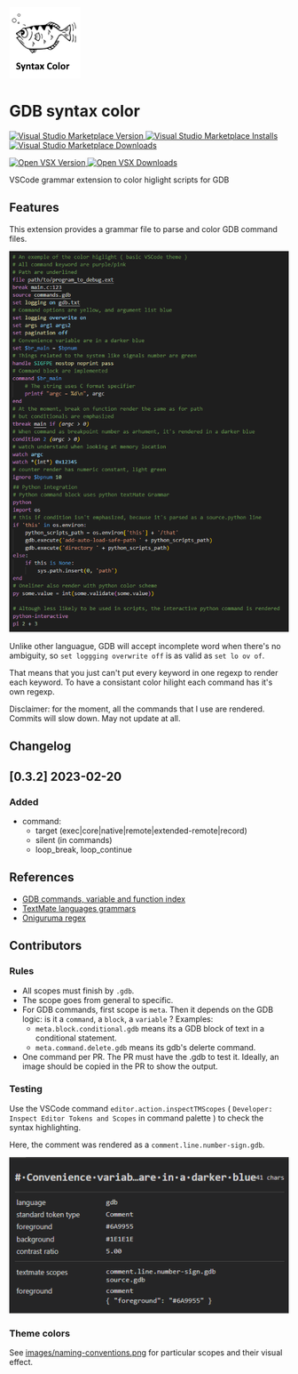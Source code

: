 ![The GDB logo/gish is Archer](images/archer.png)
# GDB syntax color

[![Visual Studio Marketplace Version](https://img.shields.io/visual-studio-marketplace/v/pierre-payen.gdb-syntax?label=VS%20Marketplace) ![Visual Studio Marketplace Installs](https://img.shields.io/visual-studio-marketplace/i/pierre-payen.gdb-syntax) ![Visual Studio Marketplace Downloads](https://img.shields.io/visual-studio-marketplace/d/pierre-payen.gdb-syntax)](https://marketplace.visualstudio.com/items?itemName=pierre-payen.gdb-syntax)

[![Open VSX Version](https://img.shields.io/open-vsx/v/pierre-payen/gdb-syntax?label=Open%20VSX) ![Open VSX Downloads](https://img.shields.io/open-vsx/dt/pierre-payen/gdb-syntax)](https://open-vsx.org/extension/pierre-payen/gdb-syntax)

VSCode grammar extension to color higlight scripts for GDB

## Features

This extension provides a grammar file to parse and color GDB command files.

![Color highlight](images/basic.png)

Unlike other languague, GDB will accept incomplete word when there's no ambiguity, 
so `set loggging overwrite off` is as valid as `set lo ov of`.

That means that you just can't put every keyword in one regexp to render each keyword.
To have a consistant color hilight each command has it's own regexp.

Disclaimer: for the moment, all the commands that I use are rendered.
Commits will slow down. May not update at all.

## Changelog

## [0.3.2] 2023-02-20
### Added
 * command:
    * target (exec|core|native|remote|extended-remote|record)
    * silent (in commands)
    * loop_break, loop_continue
 
## References
 * [GDB commands, variable and function index](https://sourceware.org/gdb/onlinedocs/gdb/Command-and-Variable-Index.html)
 * [TextMate languages grammars](https://macromates.com/manual/en/language_grammars)
 * [Oniguruma regex](https://macromates.com/manual/en/regular_expressions#syntax_oniguruma)

## Contributors
### Rules
* All scopes must finish by `.gdb`.
* The scope goes from general to specific.
* For GDB commands, first scope is  `meta`. Then it depends on the GDB logic: is it a `command`, a `block`, a `variable` ? Examples:
    * `meta.block.conditional.gdb` means its a GDB block of text in a conditional statement.
    * `meta.command.delete.gdb` means its gdb's delerte command.
* One command per PR. The PR must have the .gdb to test it. Ideally, an image should be copied in the PR to show the output.

### Testing
Use the VSCode command `editor.action.inspectTMScopes` ( `Developer: Inspect Editor Tokens and Scopes` in command palette ) to check the syntax highlighting.

Here, the comment was rendered as a `comment.line.number-sign.gdb`.

![scope-example](images/scope-info.png)

### Theme colors
See [images/naming-conventions.png](images/naming-conventions.png) for particular scopes and their visual effect.
